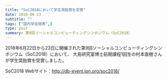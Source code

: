 ```yaml
---
title: "SoC2018において学生奨励賞を受賞"
date: 2018-06-23
subtitle: ""
tags: ["国内学会発表",]
type: post
summary: 第9回ソーシャルコンピューティングシンポジウム（SoC2018）
---
```



<!--more-->
2018年6月22日から23日に開催された第9回ソーシャルコンピューティングシンポジウム（SoC2018）において、
大島研究室博士前期課程1回生の村本直樹さんが学生奨励賞を受賞しました。  


SoC2018 Webサイト：http://db-event.jpn.org/soc2018/
